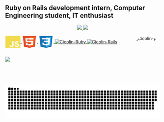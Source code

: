 ## Ruby on Rails development intern, Computer Engineering student, IT enthusiast
<div align="center">
  <a href="https://github.com/felipecicolin">
  <img height="180em" src="https://github-readme-stats.vercel.app/api?username=felipecicolin&show_icons=true&theme=cobalt&include_all_commits=true&count_private=true"/> 
  <img height="180em" src="https://github-readme-stats.vercel.app/api/top-langs/?username=felipecicolin&layout=compact&langs_count=7&theme=cobalt"/>
</div>
<div style="display: inline_block"><br>
  <img align="center" alt="Cicolin-Js" height="40" width="50" src="https://raw.githubusercontent.com/devicons/devicon/master/icons/javascript/javascript-plain.svg">
  <img align="center" alt="Cicolin-HTML"height="40" width="50" src="https://raw.githubusercontent.com/devicons/devicon/master/icons/html5/html5-original.svg">
  <img align="center" alt="Cicolin-CSS" height="40" width="50" src="https://raw.githubusercontent.com/devicons/devicon/master/icons/css3/css3-original.svg">
  <img align="center" alt="Cicolin-Ruby" height="40" width="50" src="https://cdn.jsdelivr.net/gh/devicons/devicon/icons/ruby/ruby-plain.svg">
  <img align="center" alt="Cicolin-Rails" height="80" width="90" src="https://cdn.jsdelivr.net/gh/devicons/devicon/icons/rails/rails-plain-wordmark.svg">
  <img align="right" alt="Cicolin-pic" height="160" style="border-radius:50px;" src="https://user-images.githubusercontent.com/58073599/158017783-f811fb6f-4065-459a-acfb-d0926cec42dc.png">

</div>
  
  ##  
 
<div>  
  <a href="https://www.linkedin.com/in/fcicolin" target="_blank"><img src="https://img.shields.io/badge/-LinkedIn-%230077B5?style=for-the-badge&logo=linkedin&logoColor=white" target="_blank"></a> 
 
  
  ![Snake animation](https://github.com/felipecicolin/felipecicolin/blob/output/github-contribution-grid-snake.svg)
</div>
